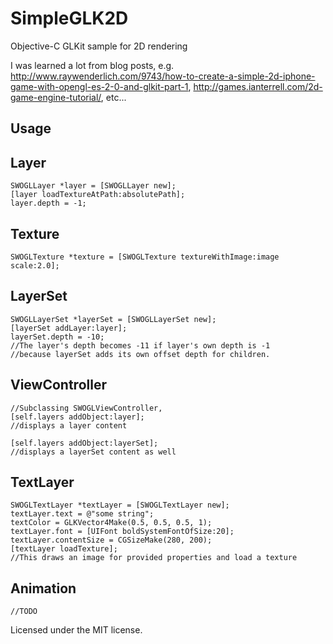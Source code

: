 SimpleGLK2D
===========

Objective-C GLKit sample for 2D rendering

I was learned a lot from blog posts, e.g. http://www.raywenderlich.com/9743/how-to-create-a-simple-2d-iphone-game-with-opengl-es-2-0-and-glkit-part-1, http://games.ianterrell.com/2d-game-engine-tutorial/, etc...

Usage
-----------

## Layer ##

    SWOGLLayer *layer = [SWOGLLayer new];
    [layer loadTextureAtPath:absolutePath];
	layer.depth = -1;

## Texture ##

    SWOGLTexture *texture = [SWOGLTexture textureWithImage:image scale:2.0];

## LayerSet ##

    SWOGLLayerSet *layerSet = [SWOGLLayerSet new];
    [layerSet addLayer:layer];
    layerSet.depth = -10;
    //The layer's depth becomes -11 if layer's own depth is -1 
    //because layerSet adds its own offset depth for children.
	
## ViewController ##

    //Subclassing SWOGLViewController, 
    [self.layers addObject:layer];
    //displays a layer content

    [self.layers addObject:layerSet];
    //displays a layerSet content as well
	
## TextLayer ##
	
    SWOGLTextLayer *textLayer = [SWOGLTextLayer new];
    textLayer.text = @"some string";
	textColor = GLKVector4Make(0.5, 0.5, 0.5, 1);
	textLayer.font = [UIFont boldSystemFontOfSize:20];
	textLayer.contentSize = CGSizeMake(280, 200);
	[textLayer loadTexture];
	//This draws an image for provided properties and load a texture

## Animation ##
    
    //TODO



Licensed under the MIT license.


